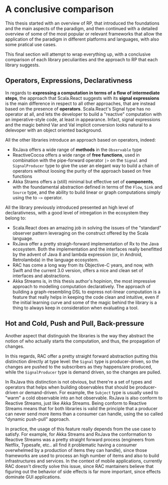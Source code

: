 # A conclusive comparison

This thesis started with an overview of RP, that introduced the foundations and the main aspects of the paradigm, and then continued with a detailed overview of some of the most popular or relevant frameworks that allow the application of the paradigm in different platforms and languages, with also some pratical use cases.

This final section will attempt to wrap everything up, with a conclusive comparison of each library peculiarities and the approach to RP that each library suggests.

## Operators, Expressions, Declarativness

In regards to **expressing a computation in terms of a flow of intermediate steps**, the approach that Scala.React suggests with its **signal expressions** is the main difference in respect to all other approaches, that are instead based on the presence of **operators**.
Scala.React's Signal type has no operator at all, and lets the developer to build a "reactive" computation with an imperative-style code, at least in appearance. Infact, signal expressions and the magic behind Var and Val implicit conversion looks natural to a delevoper with an object oriented background.

All the other libraries introduce an approach based on operators, indeed:
- RxJava offers a wide range of **methods** in the `Observable` type
- ReactiveCocoa offers a wide range of **free functions**, used in combination with the pipe-forward operator `|>` on the `Signal` and `SignalProducer` type to give the user an elegant way to build a chain of operators without loosing the purity of the approach based on free functions
- Akka Strams offers a (still) minimal but effective set of **components**, with the foundamental abstraction defined in terms of the `Flow`, `Sink` and `Source` type, and the ability to build linear or graph computations simply using the to `~>` operator.

All the library previously introduced presented an high level of declarativness, with a good level of intregation in the ecosystem they belong to:
- Scala.React does an amazing job in solving the issues of the "standard" observer pattern leveraging on the construct offered by the Scala language.
- RxJava offer a pretty straigh-forward implementation of Rx to the Java ecosystem. Both the implementation and the interfaces really benefitted by the advent of Java 8 and lambda expression (or, in Android, Retrolambda) in the language ecosystem.
- RAC has come a long way from its Objective-C years, and now, with Swift and the current 3.0 version, offers a nice and clean set of interfaces and abstractions.
- Akka Streams is, in this thesis author's hopinion, the most impressive approach to modelling computation declaratively. The approach of building a graph-resembling DSL to express not-linear computation is a feature that really helps in keeping the code clean and intuitive, even if the initial learning curve and some of the magic behind the library is a thing to always keep in consideration when evaluating a tool.

## Hot and Cold, Push and Pull, Back-pressure

Another aspect that distinguish the libraries is the way they abstract the notion of who actually starts the computation, and thus, the propagation of changes.

In this regards, RAC offer a pretty straight forward abstraction putting this distinction directly at type level: the `Signal` type is producer-driven, so the changes are pushed to the subscribers as they happens/are produced, while the `SignalProducer` type is demand driven, so the changes are pulled.

In RxJava this distinction is not obvious, but there're a set of types and operators that helps when building observables that should be producer-driven or demand-driven. For example, the `Subject` type is usually used to "warm" a cold observable into an hot observable. RxJava is also conform to Reactive Streams, just like Akka Streams.
Being conform to Reactive Streams means that for both libraries is valid the principle that a producer can never send more items than a consumer can handle, using the so called "dynamic push-pull" approach.

In practice, the usage of this feature really depends from the use case to satisfy. For example, for Akka Streams and RxJava the conformation to Reactive Streams was a pretty straight forward process (engineers from Netflix, Typesafe, etc.. all find it problematic having a consumer overwhelmed by a production of items they can handle), since those frameworks are used to process an high number of items and also to build infrastructures and services.
In the context of mobile applications, currently RAC doesn't directly solve this issue, since RAC mantainers believe that figuring out the behavior of side effects is far more important, since effects dominate GUI applications.


```````
